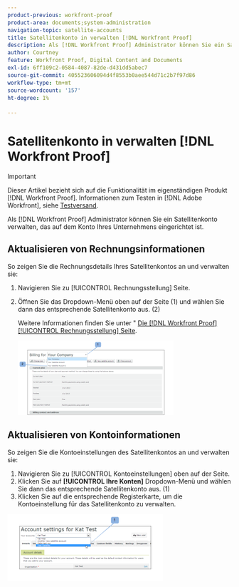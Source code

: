 ```yaml
---
product-previous: workfront-proof
product-area: documents;system-administration
navigation-topic: satellite-accounts
title: Satellitenkonto in verwalten [!DNL Workfront Proof]
description: Als [!DNL Workfront Proof] Administrator können Sie ein Satellitenkonto verwalten, das auf dem Konto Ihres Unternehmens eingerichtet ist.
author: Courtney
feature: Workfront Proof, Digital Content and Documents
exl-id: 6ff109c2-0584-4087-82de-d431dd5abec7
source-git-commit: 405523606094d4f8553b0aee544d71c2b7f97d86
workflow-type: tm+mt
source-wordcount: '157'
ht-degree: 1%

---
```


# Satellitenkonto in verwalten [!DNL Workfront Proof]

>[!IMPORTANT]
>
>Dieser Artikel bezieht sich auf die Funktionalität im eigenständigen Produkt [!DNL Workfront Proof]. Informationen zum Testen in [!DNL Adobe Workfront], siehe [Testversand](../../../review-and-approve-work/proofing/proofing.md).

Als [!DNL Workfront Proof] Administrator können Sie ein Satellitenkonto verwalten, das auf dem Konto Ihres Unternehmens eingerichtet ist.

## Aktualisieren von Rechnungsinformationen

So zeigen Sie die Rechnungsdetails Ihres Satellitenkontos an und verwalten sie:

1. Navigieren Sie zu [!UICONTROL Rechnungsstellung] Seite.
1. Öffnen Sie das Dropdown-Menü oben auf der Seite (1) und wählen Sie dann das entsprechende Satellitenkonto aus. (2)

   Weitere Informationen finden Sie unter &quot; [Die [!DNL Workfront Proof] [!UICONTROL Rechnungsstellung] Seite](../../../workfront-proof/wp-billingsettings/manage-your-billing/wp-billing-page.md).

   ![satellite_account_billing_page__1_.png](assets/satellite-account-billing-page--1--350x167.png)

## Aktualisieren von Kontoinformationen

So zeigen Sie die Kontoeinstellungen des Satellitenkontos an und verwalten sie:

1. Navigieren Sie zu [!UICONTROL Kontoeinstellungen] oben auf der Seite.
1. Klicken Sie auf **[!UICONTROL Ihre Konten]** Dropdown-Menü und wählen Sie dann das entsprechende Satellitenkonto aus. (1)
1. Klicken Sie auf die entsprechende Registerkarte, um die Kontoeinstellung für das Satellitenkonto zu verwalten.

![SA_Account_Settings.png](assets/sa-account-settings-350x151.png)
